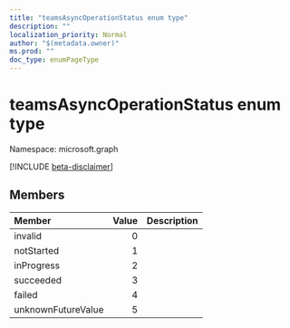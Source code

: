 ```yaml
---
title: "teamsAsyncOperationStatus enum type"
description: ""
localization_priority: Normal
author: "$(metadata.owner)"
ms.prod: ""
doc_type: enumPageType
---
```


# teamsAsyncOperationStatus enum type

Namespace: microsoft.graph

[!INCLUDE [beta-disclaimer](../../includes/beta-disclaimer.md)]

## Members

| Member             | Value | Description |
| :----------------- | ----: | :---------- |
| invalid            | 0     |             |
| notStarted         | 1     |             |
| inProgress         | 2     |             |
| succeeded          | 3     |             |
| failed             | 4     |             |
| unknownFutureValue | 5     |             |
